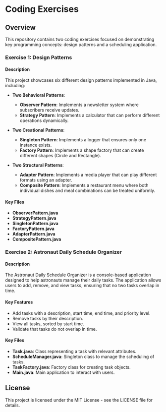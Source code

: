 # Coding Exercises

## Overview
This repository contains two coding exercises focused on demonstrating key programming concepts: design patterns and a scheduling application. 

### Exercise 1: Design Patterns

#### Description
This project showcases six different design patterns implemented in Java, including:
- **Two Behavioral Patterns**: 
  - **Observer Pattern**: Implements a newsletter system where subscribers receive updates.
  - **Strategy Pattern**: Implements a calculator that can perform different operations dynamically.
  
- **Two Creational Patterns**: 
  - **Singleton Pattern**: Implements a logger that ensures only one instance exists.
  - **Factory Pattern**: Implements a shape factory that can create different shapes (Circle and Rectangle).

- **Two Structural Patterns**: 
  - **Adapter Pattern**: Implements a media player that can play different formats using an adapter.
  - **Composite Pattern**: Implements a restaurant menu where both individual dishes and meal combinations can be treated uniformly.

#### Key Files
- **ObserverPattern.java**
- **StrategyPattern.java**
- **SingletonPattern.java**
- **FactoryPattern.java**
- **AdapterPattern.java**
- **CompositePattern.java**

### Exercise 2: Astronaut Daily Schedule Organizer

#### Description
The Astronaut Daily Schedule Organizer is a console-based application designed to help astronauts manage their daily tasks. The application allows users to add, remove, and view tasks, ensuring that no two tasks overlap in time. 

#### Key Features
- Add tasks with a description, start time, end time, and priority level.
- Remove tasks by their description.
- View all tasks, sorted by start time.
- Validate that tasks do not overlap in time.

#### Key Files
- **Task.java**: Class representing a task with relevant attributes.
- **ScheduleManager.java**: Singleton class to manage the scheduling of tasks.
- **TaskFactory.java**: Factory class for creating task objects.
- **Main.java**: Main application to interact with users.

## License
This project is licensed under the MIT License - see the LICENSE file for details.
